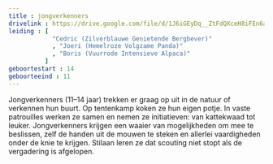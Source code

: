 ```yaml
---
title : jongverkenners
drivelink : https://drive.google.com/file/d/1J6iGEyDq__ZtFdQXceH8iFEn6aU61WEA/preview
leiding : [
            "Cedric (Zilverblauwe Genietende Bergbever)"
            , "Joeri (Hemelroze Volgzame Panda)"
            , "Boris (Vuurrode Intensieve Alpaca)"
          ]
geboortestart : 14
geboorteeind : 11
---
```


Jongverkenners (11–14 jaar) trekken er graag op uit in de natuur of verkennen hun buurt.
Op tentenkamp koken ze hun eigen potje. In vaste patrouilles werken ze samen en nemen ze initiatieven: van kattekwaad tot leuker.
Jongverkenners krijgen een waaier van mogelijkheden om mee te beslissen, zelf de handen uit de mouwen te steken en allerlei vaardigheden onder de knie te krijgen. Stilaan leren ze dat scouting niet stopt als de vergadering is afgelopen.
